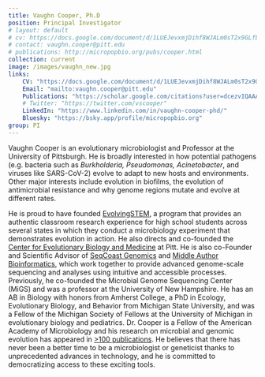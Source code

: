 ```yaml
---
title: Vaughn Cooper, Ph.D
position: Principal Investigator
# layout: default
# cv: https://docs.google.com/document/d/1LUEJevxmjDihf8WJALm0sT2x9GLfLq43CGAdpk9QjXs/preview
# contact: vaughn.cooper@pitt.edu
# publications: http://micropopbio.org/pubs/cooper.html
collection: current
image: /images/vaughn_new.jpg
links:
    CV: "https://docs.google.com/document/d/1LUEJevxmjDihf8WJALm0sT2x9GLfLq43CGAdpk9QjXs/preview"
    Email: "mailto:vaughn.cooper@pitt.edu"
    Publications: "https://scholar.google.com/citations?user=dcezvIQAAAAJ&hl=en&oi=ao"
    # Twitter: "https://twitter.com/vscooper"
    LinkedIn: "https://www.linkedin.com/in/vaughn-cooper-phd/"
    Bluesky: "https://bsky.app/profile/micropopbio.org"
group: PI
---
```

Vaughn Cooper is an evolutionary microbiologist and Professor at the University of Pittsburgh. He is broadly interested in how potential pathogens (e.g. bacteria such as <i> Burkholderia, Pseudomonas, Acinetobacter</i>, and viruses like SARS-CoV-2) evolve to adapt to new hosts and environments. Other major interests include evolution in biofilms, the evolution of antimicrobial resistance and why genome regions mutate and evolve at different rates. 

He is proud to have founded [EvolvingSTEM](http://evolvingstem.org), a program that provides an authentic classroom research experience for high school students across several states in which they conduct a microbiology experiment that demonstrates evolution in action. He also directs and co-founded the [Center for Evolutionary Biology and Medicine](https://www.cebam.pitt.edu/) at Pitt. He is also co-Founder and Scientific Advisor of [SeqCoast Genomics](https://seqcoast.com/) and [Middle Author Bioinformatics](https://https://midauthorbio.crd.co/), which work together to provide advanced genome-scale sequencing and analyses using intuitive and accessible processes. Previously, he co-founded the Microbial Genome Sequencing Center (MiGS) and was a professor at the University of New Hampshire. 
He has an AB in Biology with honors from Amherst College, a PhD in Ecology, Evolutionary Biology, and Behavior from Michigan State University, and was a Fellow of the Michigan Society of Fellows at the University of Michigan in evolutionary biology and pediatrics. Dr. Cooper is a Fellow of the American Academy of Microbiology and his research on microbial and genomic evolution has appeared in [>100 publications](https://scholar.google.com/citations?user=dcezvIQAAAAJ&hl=en&oi=ao). He believes that there has never been a better time to be a microbiologist or geneticist thanks to unprecedented advances in technology, and he is committed to democratizing access to these exciting tools.
